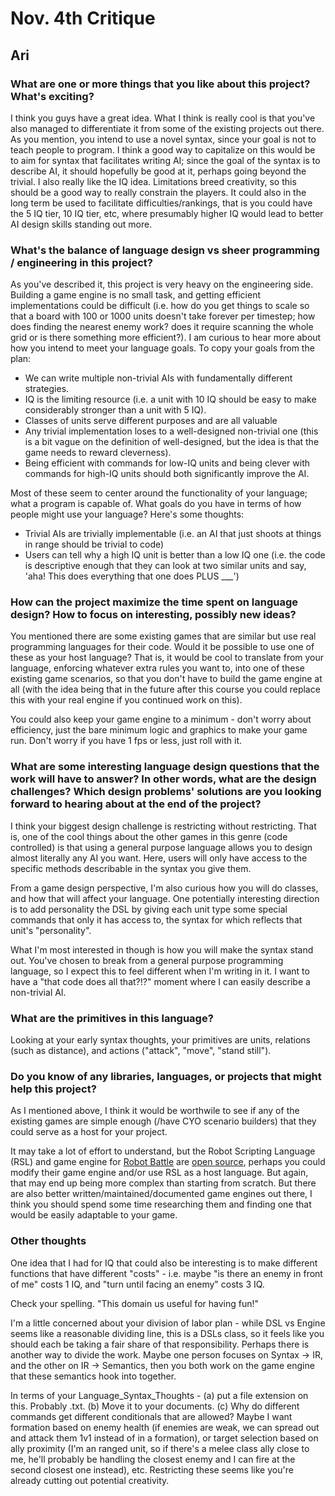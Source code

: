 # Nov. 4th Critique
## Ari
### What are one or more things that you like about this project? What's exciting?
I think you guys have a great idea. What I think is really cool is that you've also managed to differentiate it from some of the existing projects out there. As you mention, you intend to use a novel syntax, since your goal is not to teach people to program. I think a good way to capitalize on this would be to aim for syntax that facilitates writing AI; since the goal of the syntax is to describe AI, it should hopefully be good at it, perhaps going beyond the trivial.
I also really like the IQ idea. Limitations breed creativity, so this should be a good way to really constrain the players. It could also in the long term be used to facilitate difficulties/rankings, that is you could have the 5 IQ tier, 10 IQ tier, etc, where presumably higher IQ would lead to better AI design skills standing out more.

### What's the balance of language design vs sheer programming / engineering in this project?
As you've described it, this project is very heavy on the engineering side. Building a game engine is no small task, and getting efficient implementations could be difficult (i.e. how do you get things to scale so that a board with 100 or 1000 units doesn't take forever per timestep; how does finding the nearest enemy work? does it require scanning the whole grid or is there something more efficient?). I am curious to hear more about how you intend to meet your language goals. To copy your goals from the plan:
  + We can write multiple non-trivial AIs with fundamentally different strategies.
  + IQ is the limiting resource (i.e. a unit with 10 IQ should be easy to make
    considerably stronger than a unit with 5 IQ).
  + Classes of units serve different purposes and are all valuable
  + Any trivial implementation loses to a well-designed non-trivial one (this is
    a bit vague on the definition of well-designed, but the idea is that the
    game needs to reward cleverness).
  + Being efficient with commands for low-IQ units and being clever with commands
    for high-IQ units should both significantly improve the AI.

Most of these seem to center around the functionality of your language; what a program is capable of. What goals do you have in terms of how people might use your language? Here's some thoughts:
  + Trivial AIs are trivially implementable (i.e. an AI that just shoots at things in range should be trivial to code)
  + Users can tell why a high IQ unit is better than a low IQ one (i.e. the code is descriptive enough that they can look at two similar units and say, 'aha! This does everything that one does PLUS ___')

### How can the project maximize the time spent on language design? How to focus on interesting, possibly new ideas?
You mentioned there are some existing games that are similar but use real programming languages for their code. Would it be possible to use one of these as your host language? That is, it would be cool to translate from your language, enforcing whatever extra rules you want to, into one of these existing game scenarios, so that you don't have to build the game engine at all (with the idea being that in the future after this course you could replace this with your real engine if you continued work on this). 

You could also keep your game engine to a minimum - don't worry about efficiency, just the bare minimum logic and graphics to make your game run. Don't worry if you have 1 fps or less, just roll with it.

### What are some interesting language design questions that the work will have to answer? In other words, what are the design challenges? Which design problems' solutions are you looking forward to hearing about at the end of the project?
I think your biggest design challenge is restricting without restricting. That is, one of the cool things about the other games in this genre (code controlled) is that using a general purpose language allows you to design almost literally any AI you want. Here, users will only have access to the specific methods describable in the syntax you give them. 

From a game design perspective, I'm also curious how you will do classes, and how that will affect your language. One potentially interesting direction is to add personality the DSL by giving each unit type some special commands that only it has access to, the syntax for which reflects that unit's "personality".

What I'm most interested in though is how you will make the syntax stand out. You've chosen to break from a general purpose programming language, so I expect this to feel different when I'm writing in it. I want to have a "that code does all that?!?" moment where I can easily describe a non-trivial AI.

### What are the primitives in this language?
Looking at your early syntax thoughts, your primitives are units, relations (such as distance), and actions ("attack", "move", "stand still"). 

### Do you know of any libraries, languages, or projects that might help this project?
As I mentioned above, I think it would be worthwile to see if any of the existing games are simple enough (/have CYO scenario builders) that they could serve as a host for your project.

It may take a lot of effort to understand, but the Robot Scripting Language (RSL) and game engine for [Robot Battle](http://www.robotbattle.com) are [open source](http://dev.robotbattle.com/setup_n.html), perhaps you could modify their game engine and/or use RSL as a host language. But again, that may end up being more complex than starting from scratch. But there are also better written/maintained/documented game engines out there, I think you should spend some time researching them and finding one that would be easily adaptable to your game.

### Other thoughts
One idea that I had for IQ that could also be interesting is to make different functions that have different "costs" - i.e. maybe "is there an enemy in front of me" costs 1 IQ, and "turn until facing an enemy" costs 3 IQ.

Check your spelling. "This domain us useful for having fun!"

I'm a little concerned about your division of labor plan - while DSL vs Engine seems like a reasonable dividing line, this is a DSLs class, so it feels like you should each be taking a fair share of that responsibility. Perhaps there is another way to divide the work. Maybe one person focuses on Syntax -> IR, and the other on IR -> Semantics, then you both work on the game engine that these semantics hook into together.

In terms of your Language_Syntax_Thoughts - (a) put a file extension on this. Probably .txt. (b) Move it to your documents. (c) Why do different commands get different conditionals that are allowed? Maybe I want formation based on enemy health (if enemies are weak, we can spread out and attack them 1v1 instead of in a formation), or target selection based on ally proximity (I'm an ranged unit, so if there's a melee class ally close to me, he'll probably be handling the closest enemy and I can fire at the second closest one instead), etc. Restricting these seems like you're already cutting out potential creativity.
